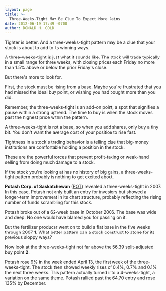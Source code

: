 ```yaml
---
layout: page
title: >-
  Three-Weeks-Tight May Be Clue To Expect More Gains
date: 2012-06-19 17:49 -0700
author: DONALD H. GOLD
---
```





Tighter is better. And a three-weeks-tight pattern may be a clue that your stock is about to add to its winning ways. 

  

A three-weeks-tight is just what it sounds like. The stock will trade typically in a small range for three weeks, with closing prices each Friday no more than 1.5% above or below the prior Friday's close.

  

But there's more to look for.

  

First, the stock must be rising from a base. Maybe you're frustrated that you had missed the ideal buy point, or wishing you had bought more than you did.

  

Remember, the three-weeks-tight is an add-on point, a spot that signifies a pause within a strong uptrend. The time to buy is when the stock moves past the highest price within the pattern.

  

A three-weeks-tight is not a base, so when you add shares, only buy a tiny bit. You don't want the average cost of your position to rise fast.

  

Tightness in a stock's trading behavior is a telling clue that big-money institutions are comfortable holding a position in the stock.

  

These are the powerful forces that prevent profit-taking or weak-hand selling from doing much damage to a stock.

  

If the stock you're looking at has no history of big gains, a three-weeks-tight pattern probably is nothing to get excited about.

  

**Potash Corp. of Saskatchewan** ([POT](https://research.investors.com/quote.aspx?symbol=POT)) revealed a three-weeks-tight in 2007. In this case, Potash not only built an entry for investors but showed a longer-term improvement in its chart structure, probably reflecting the rising number of funds scrambling for this stock.

  

Potash broke out of a 62-week base in October 2006. The base was wide and deep. No one would have blamed you for passing on it.

  

But the fertilizer producer went on to build a flat base in the five weeks through 2007 **1**. What better pattern can a stock construct to atone for its previous sloppy ways?

  

Now look at the three-weeks-tight not far above the 56.39 split-adjusted buy point **2**.

  

Potash rose 9% in the week ended April 13, the first week of the three-weeks-tight. The stock then showed weekly rises of 0.4%, 0.7% and 0.1% the next three weeks. This pattern actually turned into a 4-weeks-tight, a variation on the same theme. Potash rallied past the 64.70 entry and rose 135% by December.




